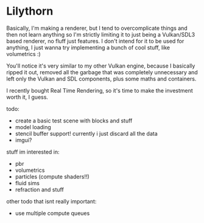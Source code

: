 # Lilythorn

Basically, I'm making a renderer, but I tend to overcomplicate things and then not learn anything so I'm strictly limiting it to just being a Vulkan/SDL3 based renderer, no fluff just features. I don't intend for it to be used for anything, I just wanna try implementing a bunch of cool stuff, like volumetrics :)

You'll notice it's very similar to my other Vulkan engine, because I basically ripped it out, removed all the garbage that was completely unnecessary and left only the Vulkan and SDL components, plus some maths and containers.

I recently bought Real Time Rendering, so it's time to make the investment worth it, I guess.

todo:
- create a basic test scene with blocks and stuff
- model loading
- stencil buffer support! currently i just discard all the data
- imgui?

stuff im interested in:
- pbr
- volumetrics
- particles (compute shaders!!)
- fluid sims
- refraction and stuff

other todo that isnt really important:
- use multiple compute queues
